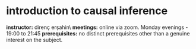 # introduction to causal inference

**instructor:** direnç erşahin\\
**meetings:** online via zoom. Monday evenings - 19:00 to 21:45
**prerequisites:** no distinct prerequisites other than a genuine interest on the subject.
